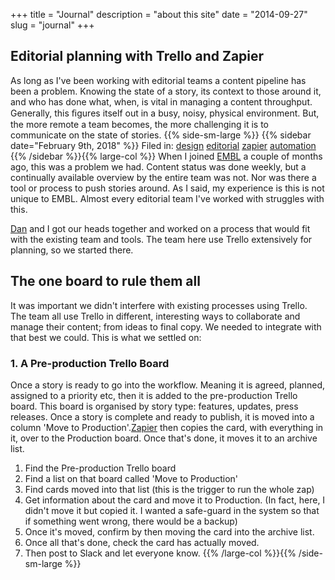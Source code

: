 +++
title = "Journal"
description = "about this site"
date = "2014-09-27"
slug = "journal"
+++

## Editorial planning with Trello and Zapier

As long as I've been working with editorial teams a content pipeline has been a problem. Knowing the state of a story, its context to those around it, and who has done what, when, is vital in managing a content throughput. Generally, this ﬁgures itself out in a busy, noisy, physical environment. But, the more remote a team becomes, the more challenging it is to communicate on the state of stories.
{{% side-sm-large   %}} 
{{% sidebar date="February 9th, 2018" %}} Filed in: [design](design)  [editorial](editorial) [zapier](zapier) [automation](automation)
	{{% /sidebar %}}{{% large-col %}} When I joined [EMBL](www.embl.org) a couple of months ago, this was a problem we had. Content status was done weekly, but a continually available overview by the entire team was not. Nor was there a tool or process to push stories around. As I said, my experience is this is not unique to EMBL. Almost every editorial team I've worked with struggles with this.	

[Dan](https://twitter.com/thenoyes) and I got our heads together and worked on a process that would fit with the existing team and tools. The team here use Trello extensively for planning, so we started there.
## The one board to rule them all
It was important we didn't interfere with existing processes using Trello. The team all use Trello in different, interesting ways to collaborate and manage their content; from ideas to final copy. We needed to integrate with that best we could. This is what we settled on:
### 1. A Pre-production Trello Board

Once a story is ready to go into the workflow. Meaning it is agreed, planned, assigned to a priority etc, then it is added to the pre-production Trello board. This board is organised by story type: features, updates, press releases. Once a story is complete and ready to publish, it is moved into a column 'Move to Production'.[Zapier](www.Zapier.com)  then copies the card, with everything in it, over to the Production board. Once that's done, it moves it to an archive list.
    
  1.  Find the Pre-production Trello board
  2.  Find a list on that board called 'Move to Production'
  3.  Find cards moved into that list (this is the trigger to run the whole zap)
  4.  Get information about the card and move it to Production. (In fact, here, I didn't move it but copied it. I wanted a safe-guard in the system so that if something went wrong, there would be a backup)
  5.  Once it's moved, confirm by then moving the card into the archive list.
  6.  Once all that's done, check the card has actually moved.
  7.  Then post to Slack and let everyone know.
	{{% /large-col %}}{{% /side-sm-large %}}
